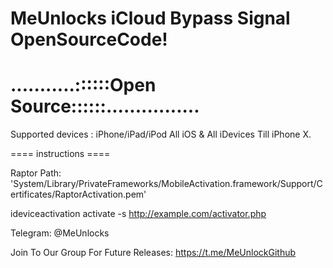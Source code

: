 # MeUnlocks iCloud Bypass Signal OpenSourceCode!
# ...........::::::Open Source::::::................

Supported devices : iPhone/iPad/iPod  All iOS & All iDevices Till iPhone X.

==== instructions ====

Raptor Path: 'System/Library/PrivateFrameworks/MobileActivation.framework/Support/Certificates/RaptorActivation.pem'


ideviceactivation activate -s http://example.com/activator.php 



Telegram: @MeUnlocks

Join To Our Group For Future Releases: 
https://t.me/MeUnlockGithub
